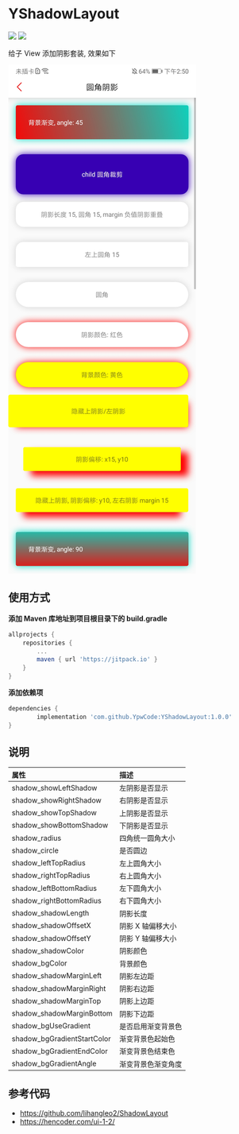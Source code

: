# YShadowLayout

[![](https://jitpack.io/v/YpwCode/YShadowLayout.svg)](https://jitpack.io/#YpwCode/YShadowLayout) [![](https://jitci.com/gh/YpwCode/YShadowLayout/svg)](https://jitci.com/gh/YpwCode/YShadowLayout)

给子 View 添加阴影套装, 效果如下

![ShadowLayout](./image/ShadowLayout.jpg)

## 使用方式

**添加 Maven 库地址到项目根目录下的 build.gradle**
```groovy
allprojects {
	repositories {
		...
		maven { url 'https://jitpack.io' }
	}
}
```
**添加依赖项**
```groovy
dependencies {
        implementation 'com.github.YpwCode:YShadowLayout:1.0.0'
}
```

## 说明

| 属性 | 描述 |
| :-- | :-- |
| shadow_showLeftShadow | 左阴影是否显示 |
| shadow_showRightShadow | 右阴影是否显示 |
| shadow_showTopShadow | 上阴影是否显示 |
| shadow_showBottomShadow | 下阴影是否显示 |
| shadow_radius | 四角统一圆角大小 |
| shadow_circle | 是否圆边 |
| shadow_leftTopRadius | 左上圆角大小 |
| shadow_rightTopRadius | 右上圆角大小 |
| shadow_leftBottomRadius | 左下圆角大小 |
| shadow_rightBottomRadius | 右下圆角大小 |
| shadow_shadowLength | 阴影长度 |
| shadow_shadowOffsetX | 阴影 X 轴偏移大小 |
| shadow_shadowOffsetY | 阴影 Y 轴偏移大小 |
| shadow_shadowColor | 阴影颜色 |
| shadow_bgColor | 背景颜色 |
| shadow_shadowMarginLeft | 阴影左边距 |
| shadow_shadowMarginRight | 阴影右边距 |
| shadow_shadowMarginTop | 阴影上边距 |
| shadow_shadowMarginBottom | 阴影下边距 |
| shadow_bgUseGradient | 是否启用渐变背景色 |
| shadow_bgGradientStartColor | 渐变背景色起始色 |
| shadow_bgGradientEndColor | 渐变背景色结束色 |
| shadow_bgGradientAngle | 渐变背景色渐变角度 |

## 参考代码
- https://github.com/lihangleo2/ShadowLayout
- https://hencoder.com/ui-1-2/